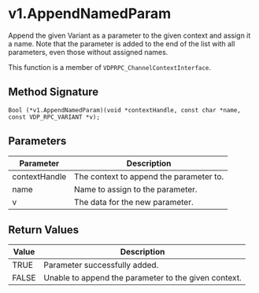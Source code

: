 # v1.AppendNamedParam

Append the given Variant as a parameter to the given context and assign it a name. Note that the parameter is added to the end of the list with all parameters, even those without assigned names.

This function is a member of `VDPRPC_ChannelContextInterface`.

## Method Signature
```
Bool (*v1.AppendNamedParam)(void *contextHandle, const char *name, const VDP_RPC_VARIANT *v); 
```

## Parameters

| Parameter | Description |
| --------- | ----------- |
| contextHandle | The context to append the parameter to. |
| name | Name to assign to the parameter. |
| v | The data for the new parameter. | 

## Return Values

| Value | Description |
| ----- | ----------- |
| TRUE | Parameter successfully added. |
| FALSE | Unable to append the parameter to the given context. |


